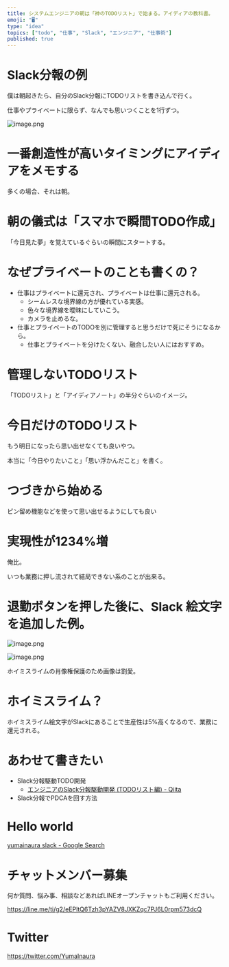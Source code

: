 ```yaml
---
title: システムエンジニアの朝は「神のTODOリスト」で始まる。アイディアの教科書。
emoji: "🖥"
type: "idea"
topics: ["todo", "仕事", "Slack", "エンジニア", "仕事術"]
published: true
---
```


# Slack分報の例

僕は朝起きたら、自分のSlack分報にTODOリストを書き込んで行く。

仕事やプライベートに限らず、なんでも思いつくことを1行ずつ。

![image.png](https://qiita-image-store.s3.amazonaws.com/0/89618/4770687b-18fe-50b6-7cce-0500bd3f68b1.png)

# 一番創造性が高いタイミングにアイディアをメモする

多くの場合、それは朝。

# 朝の儀式は「スマホで瞬間TODO作成」

「今日見た夢」を覚えているぐらいの瞬間にスタートする。

# なぜプライベートのことも書くの？

- 仕事はプライベートに還元され、プライベートは仕事に還元される。
  - シームレスな境界線の方が優れている実感。
  - 色々な境界線を曖昧にしていこう。
  - カメラを止めるな。
- 仕事とプライベートのTODOを別に管理すると思うだけで死にそうになるから。
  - 仕事とプライベートを分けたくない、融合したい人にはおすすめ。

# 管理しないTODOリスト

「TODOリスト」と「アイディアノート」の半分ぐらいのイメージ。

# 今日だけのTODOリスト

もう明日になったら思い出せなくても良いやつ。

本当に「今日やりたいこと」「思い浮かんだこと」を書く。

# つづきから始める

ピン留め機能などを使って思い出せるようにしても良い

# 実現性が1234%増

俺比。

いつも業務に押し流されて結局できない系のことが出来る。

# 退勤ボタンを押した後に、Slack 絵文字を追加した例。

![image.png](https://qiita-image-store.s3.amazonaws.com/0/89618/b92c825f-4cae-d5cc-3a71-897a4a10594c.png)

![image.png](https://qiita-image-store.s3.amazonaws.com/0/89618/0b1c6f0c-27af-419b-9ee1-d2d42493de24.png)

ホイミスライムの肖像権保護のため画像は割愛。

# ホイミスライム？

ホイミスライム絵文字がSlackにあることで生産性は5%高くなるので、業務に還元される。


# あわせて書きたい

- Slack分報駆動TODO開発
  - [エンジニアのSlack分報駆動開発 (TODOリスト編) - Qiita](https://qiita.com/YumaInaura/items/2d399f2a11bb503fee3c)
- Slack分報でPDCAを回す方法

# Hello world

[yumainaura slack - Google Search](https://www.google.co.jp/search?q=yumainaura+slack&oq=yumainaura+slack&aqs=chrome..69i57j69i60l3j69i59l2.1705j0j4&sourceid=chrome&ie=UTF-8)








<!-- Update From Qiita API -->

# チャットメンバー募集


何か質問、悩み事、相談などあればLINEオープンチャットもご利用ください。

https://line.me/ti/g2/eEPltQ6Tzh3pYAZV8JXKZqc7PJ6L0rpm573dcQ





# Twitter


https://twitter.com/YumaInaura


<!-- Update From Qiita API -->


